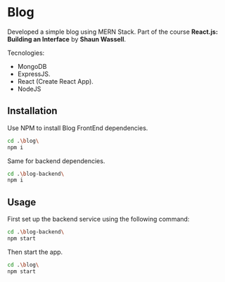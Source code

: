 # Blog

Developed a simple blog using MERN Stack. Part of the course **React.js: Building an Interface** by **Shaun Wassell**.


Tecnologies:

* MongoDB
* ExpressJS.
* React (Create React App).
* NodeJS


## Installation

Use NPM to install Blog FrontEnd dependencies.

```bash
cd .\blog\
npm i
```

Same for backend dependencies.

```bash
cd .\blog-backend\
npm i
```

## Usage

First set up the backend service using the following command:

```bash
cd .\blog-backend\
npm start
```

Then start the app.

```bash
cd .\blog\
npm start
```



